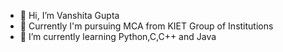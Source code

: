- 👋 Hi, I’m Vanshita Gupta
- 👀 Currently I'm pursuing MCA from KIET Group of Institutions
- 🌱 I’m currently learning Python,C,C++ and Java



